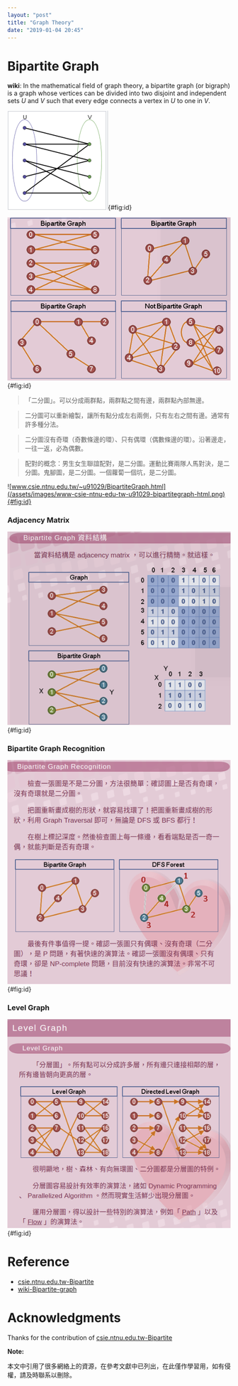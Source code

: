 ```yaml
---
layout: "post"
title: "Graph Theory"
date: "2019-01-04 20:45"
---
```


# Bipartite Graph

**wiki**: In the mathematical field of graph theory, a bipartite graph (or bigraph) is a graph whose vertices can be divided into two disjoint and independent sets $U$ and $V$ such that every edge connects a vertex in $U$ to one in $V$.

![wiki-Example of a bipartite graph without cycles](/assets/images/wiki-example-of-a-bipartite-graph-without-cycles.png){#fig:id}


![Example of Bipartite Graph](/assets/images/example-of-bipartite-graph.png){#fig:id}


> 「二分圖」。可以分成兩群點，兩群點之間有邊，兩群點內部無邊。

> 二分圖可以重新繪製，讓所有點分成左右兩側，只有左右之間有邊。通常有許多種分法。

> 二分圖沒有奇環（奇數條邊的環）、只有偶環（偶數條邊的環）。沿著邊走，一往一返，必為偶數。

> 配對的概念：男生女生聯誼配對，是二分圖。運動比賽兩隊人馬對決，是二分圖。鬼腳圖，是二分圖。一個蘿蔔一個坑，是二分圖。

![www.csie.ntnu.edu.tw/~u91029/BipartiteGraph.html](/assets/images/www-csie-ntnu-edu-tw-u91029-bipartitegraph-html.png){#fig:id}

### Adjacency Matrix

![Adjacency Matrix](/assets/images/adjacency-matrix.png){#fig:id}

### Bipartite Graph Recognition

![Bipartite Graph Recognition](/assets/images/bipartite-graph-recognition.png){#fig:id}

### Level Graph

![Level Graph](/assets/images/level-graph.png){#fig:id}







# Reference
- [csie.ntnu.edu.tw-Bipartite](http://www.csie.ntnu.edu.tw/~u91029/BipartiteGraph.html)
- [wiki-Bipartite-graph](https://en.wikipedia.org/wiki/Bipartite_graph)

# Acknowledgments

Thanks for the contribution of  [csie.ntnu.edu.tw-Bipartite](http://www.csie.ntnu.edu.tw/~u91029/BipartiteGraph.html)

**Note:**

本文中引用了很多網絡上的資源，在參考文獻中已列出，在此僅作學習用，如有侵權，請及時聯系以刪除。
